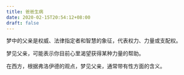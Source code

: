 ```yaml
---
title: 爸爸生病
date: 2020-02-15T20:54:12+08:00
draft: false
---
```


梦中的父亲是权威、法律指定者和智慧的象征，代表权力、力量或支配权。

梦见父亲，可能表示你目前心里渴望获得某种力量的帮助。

在西方，根据弗洛伊德的观点，梦见父亲，通常带有性方面的含义。

